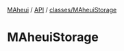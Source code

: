 [MAheui](../../README.md) / [API](../README.md/) / [classes/MAheuiStorage](./MAheuiStorage.md)

# MAheuiStorage
